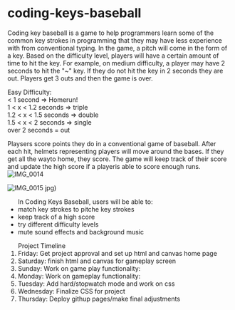 # coding-keys-baseball
Coding key baseball is a game to help programmers learn some of the common key strokes in 
programming that they may have less experience with from conventional typing. In the game,
a pitch will come in the form of a key. Based on the difficulty level, players will have a 
certain amount of time to hit the key. For example, on medium difficulty, a player may have 
2 seconds to hit the "~" key. If they do not hit the key in 2 seconds they are out. 
Players get 3 outs and then the game is over. 

Easy Difficulty:
<br>
< 1 second => Homerun!
<br>
1 < x < 1.2 seconds => triple
<br>
1.2 < x < 1.5 seconds => double
<br>
1.5 < x < 2 seconds => single
<br>
over 2 seconds = out
<br> 

Playsers score points they do in a conventional game of baseball. After each hit, helmets 
representing players will move around the bases. If they get all the wayto home, they score. 
The game will keep track of their score and update the high score if a playeris able to score 
enough runs.
![IMG_0014](https://user-images.githubusercontent.com/107864308/205183058-9b479912-6cd1-4317-b0d7-a72f4b073cb3.jpg)


![IMG_0015](https://user-images.githubusercontent.com/107864308/205182924-8acb6d05-a423-4703-af0a-0a96a2fd7b4d.jpg)
jpg)


<ul> In Coding Keys Baseball, users will be able to: 
  <li> match key strokes to pitche key strokes
  <li> keep track of a high score
  <li> try different difficulty levels
  <li> mute sound effects and background music
 </ul>
 
 
 <ol> Project Timeline
  <li> Friday: Get project approval and set up html and canvas home page
  <li> Saturday: finish html and canvas for gameplay screen
  <li> Sunday: Work on game play functionality:
  <li> Monday: Work on gameplay functionality: 
  <li> Tuesday: Add hard/stopwatch mode and work on css 
  <li> Wednesday: Finalize CSS for project
  <li> Thursday: Deploy githup pages/make final adjustments
